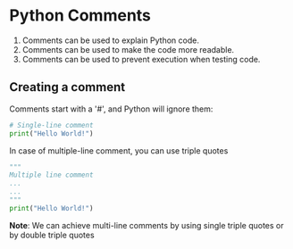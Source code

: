 # Python Comments
1. Comments can be used to explain Python code. 
2. Comments can be used to make the code more readable. 
3. Comments can be used to prevent execution when testing code.

## Creating a comment
Comments start with a '#', and Python will ignore them:
```python
# Single-line comment
print("Hello World!")
```

In case of multiple-line comment, you can use triple quotes
```python
"""
Multiple line comment
...
...
"""
print("Hello World!")
```

**Note**: We can achieve multi-line comments by using single triple quotes or by double triple quotes
